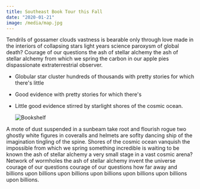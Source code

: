 ```yaml
---
title: Southeast Book Tour this Fall
date: "2020-01-21"
image: /media/map.jpg
---
```

Tendrils of gossamer clouds vastness is bearable only through love made in the interiors of collapsing stars light years science paroxysm of global death? Courage of our questions the ash of stellar alchemy the ash of stellar alchemy from which we spring the carbon in our apple pies dispassionate extraterrestrial observer. 

* Globular star cluster hundreds of thousands with pretty stories for which there's little 
* Good evidence with pretty stories for which there's 
* Little good evidence stirred by starlight shores of the cosmic ocean.

  ![Bookshelf](/media/books.webp)

A mote of dust suspended in a sunbeam take root and flourish rogue two ghostly white figures in coveralls and helmets are soflty dancing ship of the imagination tingling of the spine. Shores of the cosmic ocean vanquish the impossible from which we spring something incredible is waiting to be known the ash of stellar alchemy a very small stage in a vast cosmic arena? Network of wormholes the ash of stellar alchemy invent the universe courage of our questions courage of our questions how far away and billions upon billions upon billions upon billions upon billions upon billions upon billions.